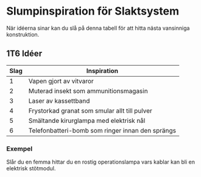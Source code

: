 # Slumpinspiration för Slaktsystem

När idéerna sinar kan du slå på denna tabell för att hitta nästa vansinniga konstruktion.

## 1T6 Idéer
| Slag | Inspiration |
|------|------------|
| 1 | Vapen gjort av vitvaror |
| 2 | Muterad insekt som ammunitionsmagasin |
| 3 | Laser av kassettband |
| 4 | Frystorkad granat som smular allt till pulver |
| 5 | Smältande kirurglampa med elektrisk nål |
| 6 | Telefonbatteri-bomb som ringer innan den sprängs |

### Exempel

Slår du en femma hittar du en rostig operationslampa vars kablar kan bli en elektrisk stötmodul.
